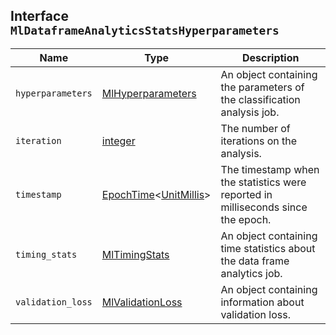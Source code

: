 ## Interface `MlDataframeAnalyticsStatsHyperparameters`

| Name | Type | Description |
| - | - | - |
| `hyperparameters` | [MlHyperparameters](./MlHyperparameters.md) | An object containing the parameters of the classification analysis job. |
| `iteration` | [integer](./integer.md) | The number of iterations on the analysis. |
| `timestamp` | [EpochTime](./EpochTime.md)<[UnitMillis](./UnitMillis.md)> | The timestamp when the statistics were reported in milliseconds since the epoch. |
| `timing_stats` | [MlTimingStats](./MlTimingStats.md) | An object containing time statistics about the data frame analytics job. |
| `validation_loss` | [MlValidationLoss](./MlValidationLoss.md) | An object containing information about validation loss. |
